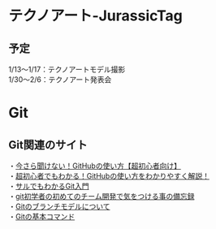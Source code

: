 # テクノアート-JurassicTag

## 予定
1/13〜1/17：テクノアートモデル撮影  
1/30〜2/6：テクノアート発表会

# Git

## Git関連のサイト
・[今さら聞けない！GitHubの使い方【超初心者向け】](https://techacademy.jp/magazine/6235)  
・[超初心者でもわかる！GitHubの使い方をわかりやすく解説！](https://www.sejuku.net/blog/73468)  
・[サルでもわかるGit入門](https://backlog.com/ja/git-tutorial/)  
・[git初学者の初めてのチーム開発で気をつける事の備忘録](https://qiita.com/shh-nkmr/items/fde133cbdfa5f0092be1#comments)  
・[Gitのブランチモデルについて](https://qiita.com/okuderap/items/0b57830d2f56d1d51692)  
・[Gitの基本コマンド](https://qiita.com/konweb/items/621722f67fdd8f86a017)  
